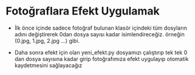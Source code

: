 # Fotoğraflara Efekt Uygulamak

- İlk önce içinde sadece fotoğraf bulunan klasör içindeki tüm dosyların adını değiştirerek 0dan dosya sayısı kadar isimlendireceğiz. örneğin (0.jpg, 1.jpg, 2.jpg ...) gibi.

- Daha sonra efekt için olan yeni_efekt.py dosyamızı çalıştırıp tek tek 0 dan dosya sayısına kadar girip fotoğrafımıza efekt uygulayıp otomatik kaydetmesini 
sağlayacağız
